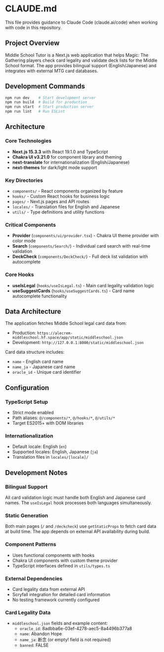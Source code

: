 # CLAUDE.md

This file provides guidance to Claude Code (claude.ai/code) when working with code in this repository.

## Project Overview

Middle School Tutor is a Next.js web application that helps Magic: The Gathering players check card legality and validate deck lists for the Middle School format. The app provides bilingual support (English/Japanese) and integrates with external MTG card databases.

## Development Commands

```bash
npm run dev    # Start development server
npm run build  # Build for production
npm run start  # Start production server
npm run lint   # Run ESLint
```

## Architecture

### Core Technologies

- **Next.js 15.3.3** with React 19.1.0 and TypeScript
- **Chakra UI v3.21.0** for component library and theming
- **next-translate** for internationalization (English/Japanese)
- **next-themes** for dark/light mode support

### Key Directories

- `components/` - React components organized by feature
- `hooks/` - Custom React hooks for business logic
- `pages/` - Next.js pages and API routes
- `locales/` - Translation files for English and Japanese
- `utils/` - Type definitions and utility functions

### Critical Components

- **Provider** (`components/ui/provider.tsx`) - Chakra UI theme provider with color mode
- **Search** (`components/Search/`) - Individual card search with real-time validation
- **DeckCheck** (`components/DeckCheck/`) - Full deck list validation with autocomplete

### Core Hooks

- **useIsLegal** (`hooks/useIsLegal.ts`) - Main card legality validation logic
- **useSuggestCards** (`hooks/useSuggestCards.ts`) - Card name autocomplete functionality

## Data Architecture

The application fetches Middle School legal card data from:

- Production: `https://alecrem-middleschool.hf.space/app/static/middleschool.json`
- Development: `http://127.0.0.1:8000/static/middleschool.json`

Card data structure includes:

- `name` - English card name
- `name_ja` - Japanese card name
- `oracle_id` - Unique card identifier

## Configuration

### TypeScript Setup

- Strict mode enabled
- Path aliases: `@/components/*`, `@/hooks/*`, `@/utils/*`
- Target ES2015+ with DOM libraries

### Internationalization

- Default locale: English (`en`)
- Supported locales: English, Japanese (`ja`)
- Translation files in `locales/[locale]/`

## Development Notes

### Bilingual Support

All card validation logic must handle both English and Japanese card names. The `useIsLegal` hook processes both languages simultaneously.

### Static Generation

Both main pages (`/` and `/deckcheck`) use `getStaticProps` to fetch card data at build time. The app depends on external API availability during build.

### Component Patterns

- Uses functional components with hooks
- Chakra UI components with custom theme provider
- TypeScript interfaces defined in `utils/types.ts`

### External Dependencies

- Card legality data from external API
- Scryfall integration for detailed card information
- No testing framework currently configured

### Card Legality Data

- `middleschool.json` fields and example content:
  - `oracle_id`: 8adbba6e-03ef-4278-aec5-8a4496b377a8
  - `name`: Abandon Hope
  - `name_ja`: 断念 (or empty! field is not required)
  - `banned`: FALSE
